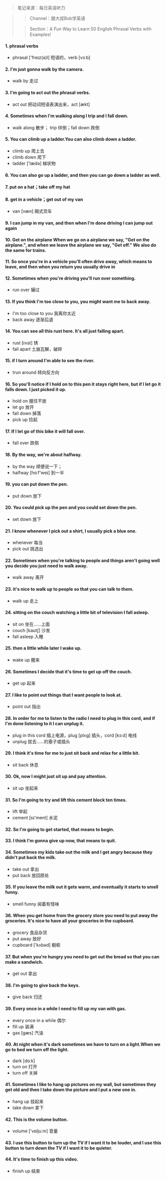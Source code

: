 > 笔记来源：每日英语听力

> > Channel：跟大叔Bob学英语
>
> > Section：A Fun Way to Learn 50 English Phrasal Verbs with Examples!

#### 1. phrasal verbs

- phrasal ['freɪz(ə)l] 短语的，verb [vɜːb]

#### 2. I'm just gonna walk by the camera.

- walk by 走过

#### 3. I'm going to act out the phrasal verbs.

- act out 把动词短语表演出来，act [ækt]

#### 4. Sometimes when I'm walking along I trip and I fall down.

- walk along 散步； trip 绊倒；fall down 跌倒

#### 5. You can climb up a ladder.You can also climb down a ladder.

- climb up 爬上去
- climb down 爬下
- ladder ['lædə] 梯状物

#### 6. You can also go up a ladder, and then you can go down a ladder as well.

#### 7. put on a hat；take off my hat

#### 8. get in a vehicle；get out of my van

- van [væn] 厢式货车

#### 9. I can jump in my van, and then when I'm done driving I can jump out again

#### 10. Get on the airplane When we go on a airplane we say, "Get on the airplane.", and when we leave the airplane we say, "Get off." We also do the same for trains.

#### 11. So once you're in a vehicle you'll often drive away, which means to leave, and then when you return you usually drive in

#### 12. Sometimes when you're driving you'll run over something.

- run over 辗过

#### 13. If you think I'm too close to you, you might want me to back away.

- I'm too close to you 我离你太近
- back away 逐渐后退

#### 14. You can see all this rust here. It's all just falling apart.

- rust [rʌst] 锈
- fall apart 土崩瓦解，破碎

#### 15. if I turn around I'm able to see the river.

- trun around 转向反方向

#### 16. So you'll notice if I hold on to this pen it stays right here, but if I let go it falls down. I just picked it up.

- hold on 握住不放
- let go 放开
- fall down 掉落
- pick up 捡起

#### 17. If I let go of this bike it will fall over.

- fall over 跌倒

#### 18. By the way, we're about halfway.

- by the way 顺便说一下；
- halfway [hɑːf'weɪ] 到一半

#### 19. you can put down the pen.

- put down 放下

#### 20. You could pick up the pen and you could set down the pen.

- set down 放下

#### 21. I know whenever I pick out a shirt, I usually pick a blue one.

- whenever 每当
- pick out 挑选出

#### 22. Sometimes when you're talking to people and things aren't going well you decide you just need to walk away.

- walk away 离开

#### 23. it's nice to walk up to people so that you can talk to them.

- walk up 走上

#### 24. sitting on the couch watching a little bit of television I fall asleep.

- sit on 坐在……上面
- couch [kaʊtʃ] 沙发
- fall asleep 入睡

#### 25. then a little while later I wake up.

- wake up 醒来

#### 26. Sometimes I decide that it's time to get up off the couch.

- get up 起来

#### 27. I like to point out things that I want people to look at.

- point out 指出

#### 28. In order for me to listen to the radio I need to plug in this cord, and if I'm done listening to it I can unplug it.

- plug in this cord 插上电源，plug [plʌg] 插头，cord [kɔːd] 电线
- unplug 拔去......的塞子或插头

#### 29. I think it's time for me to just sit back and relax for a little bit.

- sit back 休息

#### 30. Ok, now I might just sit up and pay attention.

- sit up 坐起来

#### 31. So I'm going to try and lift this cement block ten times.

- lift 举起
- cement [sɪ'ment] 水泥

#### 32. So I'm going to get started, that means to begin.

#### 33. I think I'm gonna give up now, that means to quit.

#### 34. Sometimes my kids take out the milk and I get angry because they didn't put back the milk.

- take out 拿出
- put back 放回原处

#### 35. If you leave the milk out it gets warm, and eventually it starts to smell funny.

- smell funny 闻着有怪味

#### 36. When you get home from the grocery store you need to put away the groceries. It's nice to have all your groceries in the cupboard.

- grocery 食品杂货
- put away 放好
- cupboard ['kʌbəd] 橱柜

#### 37. But when you're hungry you need to get out the bread so that you can make a sandwich.

- get out 拿出

#### 38. I'm going to give back the keys.

- give back 归还

#### 39. Every once in a while I need to fill up my van with gas.

- every once in a while 偶尔
- fill up 装满
- gas [gæs] 汽油

#### 40. At night when it's dark sometimes we have to turn on a light.When we go to bed we turn off the light.

- dark [dɑːk]
- turn on 打开
- turn off 关掉

#### 41. Sometimes I like to hang up pictures on my wall, but sometimes they get old and then I take down the picture and I put a new one in.

- hang up 挂起来
- take down 拿下

#### 42. This is the volume button.

- volume ['vɒljuːm] 音量

#### 43. I use this button to turn up the TV if I want it to be louder, and I use this button to turn down the TV if I want it to be quieter.

#### 44. It's time to finish up this video.

- finish up 结束
